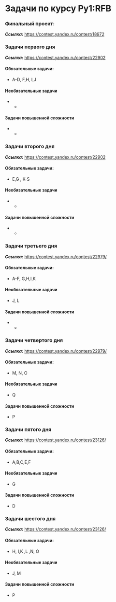 # Задачи по курсу Py1:RFB

### Финальный проект:
***Ссылка:*** https://contest.yandex.ru/contest/18972


### Задачи первого дня
***Ссылка:*** https://contest.yandex.ru/contest/22902

#### Обязательные задачи:
* A-D, F,H, I,J
#### Необязательные задачи
* -
#### Задачи повышенной сложности
* -

### Задачи  второго дня
***Ссылка:*** https://contest.yandex.ru/contest/22902

#### Обязательные задачи:
* E,G , K-S
#### Необязательные задачи
* -
#### Задачи повышенной сложности
* -


### Задачи третьего дня
***Ссылка:*** https://contest.yandex.ru/contest/22979/

#### Обязательные задачи:
* A-F, G,H,I,K
#### Необязательные задачи
* J, L
#### Задачи повышенной сложности
* -


### Задачи четвертого дня
***Ссылка:*** https://contest.yandex.ru/contest/22979/

#### Обязательные задачи:
* M, N, O
#### Необязательные задачи
* Q
#### Задачи повышенной сложности
* P


### Задачи пятого дня
***Ссылка:*** https://contest.yandex.ru/contest/23126/

#### Обязательные задачи:
* A,B,C,E,F
#### Необязательные задачи
* G
#### Задачи повышенной сложности
* D

### Задачи шестого дня
***Ссылка:*** https://contest.yandex.ru/contest/23126/

#### Обязательные задачи:
* H, I,K ,L ,N, O
#### Необязательные задачи
* J, M
#### Задачи повышенной сложности
* P
